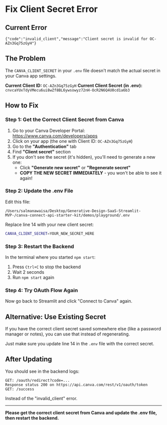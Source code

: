 # Fix Client Secret Error

## Current Error
```
{"code":"invalid_client","message":"Client secret is invalid for OC-AZn3Gq75zGyH"}
```

## The Problem
The `CANVA_CLIENT_SECRET` in your `.env` file doesn't match the actual secret in your Canva app settings.

**Current Client ID:** `OC-AZn3Gq75zGyH`
**Current Client Secret (in .env):** `cnvcaYUxTdyVMecu6ui8wZf8BL6ywsowyz72nH-OcR2N6Q4U0cd1a6b3`

## How to Fix

### Step 1: Get the Correct Client Secret from Canva

1. Go to your Canva Developer Portal: https://www.canva.com/developers/apps
2. Click on your app (the one with Client ID: `OC-AZn3Gq75zGyH`)
3. Go to the **"Authentication"** tab
4. Find **"Client secret"** section
5. If you don't see the secret (it's hidden), you'll need to generate a new one:
   - Click **"Generate new secret"** or **"Regenerate secret"**
   - **COPY THE NEW SECRET IMMEDIATELY** - you won't be able to see it again!

### Step 2: Update the .env File

Edit this file:
```
/Users/salmanawaisa/Desktop/Generative-Design-SaaS-Streamlit-MVP-/canva-connect-api-starter-kit/demos/playground/.env
```

Replace line 14 with your new client secret:
```bash
CANVA_CLIENT_SECRET=YOUR_NEW_SECRET_HERE
```

### Step 3: Restart the Backend

In the terminal where you started `npm start`:

1. Press `Ctrl+C` to stop the backend
2. Wait 2 seconds
3. Run `npm start` again

### Step 4: Try OAuth Flow Again

Now go back to Streamlit and click "Connect to Canva" again.

## Alternative: Use Existing Secret

If you have the correct client secret saved somewhere else (like a password manager or notes), you can use that instead of regenerating.

Just make sure you update line 14 in the `.env` file with the correct secret.

## After Updating

You should see in the backend logs:
```
GET: /oauth/redirect?code=...
Response status 200 on https://api.canva.com/rest/v1/oauth/token
GET: /success
```

Instead of the "invalid_client" error.

---

**Please get the correct client secret from Canva and update the .env file, then restart the backend.**
